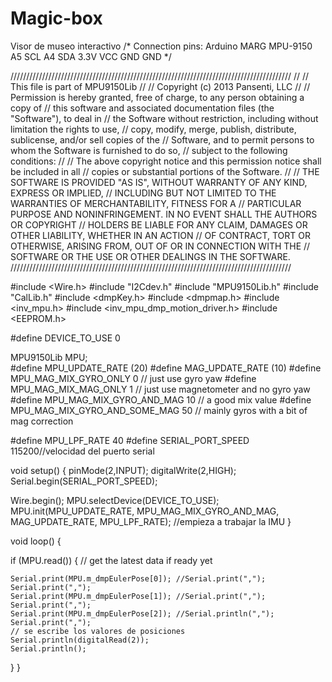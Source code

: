 # Magic-box
Visor de museo interactivo
/* Connection pins:
Arduino     MARG MPU-9150
  A5            SCL
  A4            SDA
  3.3V          VCC
  GND           GND
*/

/////////////////////////////////////////////////////////////////////////////////////////
//
//  This file is part of MPU9150Lib
//
//  Copyright (c) 2013 Pansenti, LLC
//
//  Permission is hereby granted, free of charge, to any person obtaining a copy of 
//  this software and associated documentation files (the "Software"), to deal in 
//  the Software without restriction, including without limitation the rights to use, 
//  copy, modify, merge, publish, distribute, sublicense, and/or sell copies of the 
//  Software, and to permit persons to whom the Software is furnished to do so, 
//  subject to the following conditions:
//
//  The above copyright notice and this permission notice shall be included in all 
//  copies or substantial portions of the Software.
//
//  THE SOFTWARE IS PROVIDED "AS IS", WITHOUT WARRANTY OF ANY KIND, EXPRESS OR IMPLIED, 
//  INCLUDING BUT NOT LIMITED TO THE WARRANTIES OF MERCHANTABILITY, FITNESS FOR A 
//  PARTICULAR PURPOSE AND NONINFRINGEMENT. IN NO EVENT SHALL THE AUTHORS OR COPYRIGHT 
//  HOLDERS BE LIABLE FOR ANY CLAIM, DAMAGES OR OTHER LIABILITY, WHETHER IN AN ACTION 
//  OF CONTRACT, TORT OR OTHERWISE, ARISING FROM, OUT OF OR IN CONNECTION WITH THE 
//  SOFTWARE OR THE USE OR OTHER DEALINGS IN THE SOFTWARE.
/////////////////////////////////////////////////////////////////////////////////////////

#include <Wire.h>
#include "I2Cdev.h"
#include "MPU9150Lib.h"
#include "CalLib.h"
#include <dmpKey.h>
#include <dmpmap.h>
#include <inv_mpu.h>
#include <inv_mpu_dmp_motion_driver.h>
#include <EEPROM.h>



#define  DEVICE_TO_USE    0

MPU9150Lib MPU;                                             
#define MPU_UPDATE_RATE  (20)
#define MAG_UPDATE_RATE  (10)
#define  MPU_MAG_MIX_GYRO_ONLY          0                   // just use gyro yaw
#define  MPU_MAG_MIX_MAG_ONLY           1                   // just use magnetometer and no gyro yaw
#define  MPU_MAG_MIX_GYRO_AND_MAG       10                  // a good mix value 
#define  MPU_MAG_MIX_GYRO_AND_SOME_MAG  50                  // mainly gyros with a bit of mag correction 

#define MPU_LPF_RATE   40
#define  SERIAL_PORT_SPEED  115200//velocidad del puerto serial

void setup()
{
  pinMode(2,INPUT);
  digitalWrite(2,HIGH);
  Serial.begin(SERIAL_PORT_SPEED);

  Wire.begin();
  MPU.selectDevice(DEVICE_TO_USE);                        
  MPU.init(MPU_UPDATE_RATE, MPU_MAG_MIX_GYRO_AND_MAG, MAG_UPDATE_RATE, MPU_LPF_RATE);  //empieza a trabajar la IMU
}

void loop()
{  
  
  if (MPU.read()) {                                        // get the latest data if ready yet

  
    Serial.print(MPU.m_dmpEulerPose[0]); //Serial.print(",");
    Serial.print(",");
    Serial.print(MPU.m_dmpEulerPose[1]); //Serial.print(",");
    Serial.print(",");
    Serial.print(MPU.m_dmpEulerPose[2]); //Serial.println(",");
    Serial.print(",");
    // se escribe los valores de posiciones
    Serial.println(digitalRead(2));
    Serial.println();
  }
}
